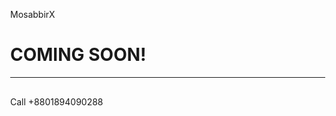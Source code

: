 <!DOCTYPE html>
<html>
<style>
body, html {
  height: 100%;
  margin: 0;
}

.bgimg {
  background-image: url('/assets/img/me.jpg');
  height: 100%;
  background-position: center;
  background-size: cover;
  position: relative;
  color: white;
  font-family: "Courier New", Courier, monospace;
  font-size: 25px;
}

.topleft {
  position: absolute;
  top: 0;
  left: 16px;
}

.bottomleft {
  position: absolute;
  bottom: 0;
  left: 16px;
}

.middle {
  position: absolute;
  top: 50%;
  left: 50%;
  transform: translate(-50%, -50%);
  text-align: center;
}

hr {
  margin: auto;
  width: 40%;
}
</style>
<body>

<div class="bgimg">
  <div class="topleft">
    <p>MosabbirX</p>
  </div>
  <div class="middle">
    <h1>COMING SOON! </h1>
    <hr>
    <p id="demo" style="font-size:30px"></p>
  </div>
  <div class="middle">
    <p>Call +8801894090288</p>
  </div>
</div>

<script>
// Set the date we're counting down to
var countDownDate = new Date("Dec 9, 2021 15:37:25").getTime();

// Update the count down every 1 second
var countdownfunction = setInterval(function() {

  // Get todays date and time
  var now = new Date().getTime();
  
  // Find the distance between now an the count down date
  var distance = countDownDate - now;
  
  // Time calculations for days, hours, minutes and seconds
  var days = Math.floor(distance / (1000 * 60 * 60 * 24));
  var hours = Math.floor((distance % (1000 * 60 * 60 * 24)) / (1000 * 60 * 60));
  var minutes = Math.floor((distance % (1000 * 60 * 60)) / (1000 * 60));
  var seconds = Math.floor((distance % (1000 * 60)) / 1000);
  
  // Output the result in an element with id="demo"
  document.getElementById("demo").innerHTML = days + "d " + hours + "h "
  + minutes + "m " + seconds + "s ";
  
  // If the count down is over, write some text 
  if (distance < 0) {
    clearInterval(countdownfunction);
    document.getElementById("demo").innerHTML = "EXPIRED";
  }
}, 1000);
</script>

</body>
</html>
